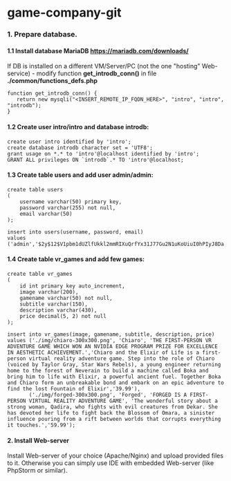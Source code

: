 # game-company-git
 ### 1. Prepare database.
 
 #### 1.1 Install database MariaDB https://mariadb.com/downloads/
 
 If DB is installed on a different VM/Server/PC (not the one "hosting" Web-service) - modify function **get_introdb_conn()** in file **./common/functions_defs.php**
 
 ```
function get_introdb_conn() {
    return new mysqli("<INSERT_REMOTE_IP_FQDN_HERE>", "intro", "intro", "introdb");
}
 ```
 
 #### 1.2 Create user **intro/intro** and database **introdb**:
 
 ```
 create user intro identified by 'intro';
 create database introdb character set = 'UTF8';
 grant usage on *.* to 'intro'@localhost identified by 'intro';
 GRANT ALL privileges ON `introdb`.* TO 'intro'@localhost;
```
 
 #### 1.3 Create table **users** and add user **admin/admin**:
 
 ```
 create table users
 (
     username varchar(50) primary key,
     password varchar(255) not null,
     email varchar(50)
 );
 
 insert into users(username, password, email)
 values ('admin','$2y$12$V1pbm1dUZlfUkkl2mmRIXuQrfYx31J77Gu2N1uKoUiuI0hPIyJ8Da','admin@gmail.com'),
 ```

 #### 1.4 Create table **vr_games** and add few games:
 
 ```
 create table vr_games
 (
     id int primary key auto_increment,
     image varchar(200),
     gamename varchar(50) not null,
     subtitle varchar(150),
     description varchar(430),
     price decimal(5, 2) not null
 );
 
 insert into vr_games(image, gamename, subtitle, description, price)
 values ('./img/chiaro-300x300.png', 'Chiaro', 'THE FIRST-PERSON VR ADVENTURE GAME WHICH WON AN NVIDIA EDGE PROGRAM PRIZE FOR EXCELLENCE IN AESTHETIC ACHIEVEMENT.','Chiaro and the Elixir of Life is a first-person virtual reality adventure game. Step into the role of Chiaro (voiced by Taylor Gray, Star Wars Rebels), a young engineer returning home to the forest of Neverain to build a machine called Boka and bring him to life with Elixir, a powerful ancient fuel. Together Boka and Chiaro form an unbreakable bond and embark on an epic adventure to find the lost Fountain of Elixir','39.99'),
        ('./img/forged-300x300.png', 'Forged', 'FORGED IS A FIRST-PERSON VIRTUAL REALITY ADVENTURE GAME', 'The wonderful story about a strong woman, Qadira, who fights with evil creatures from Dekar. She has devoted her life to fight back the Blossom of Omara, a sinister influence pouring from a rift between worlds that corrupts everything it touches.','59.99');
 ```

#### 2. Install Web-server

Install Web-server of your choice (Apache/Nginx) and upload provided files to it.
Otherwise you can simply use IDE with embedded Web-server (like PhpStorm or similar).

